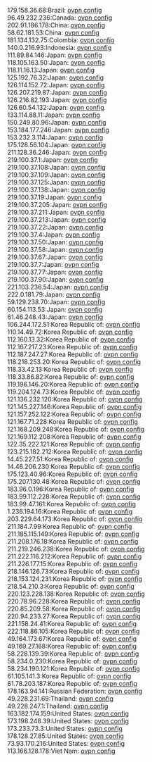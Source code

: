 179.158.36.68:Brazil: [ovpn config](vpn/179_158_36_68.ovpn)  
96.49.232.236:Canada: [ovpn config](vpn/96_49_232_236.ovpn)  
202.91.186.178:China: [ovpn config](vpn/202_91_186_178.ovpn)  
58.62.181.53:China: [ovpn config](vpn/58_62_181_53.ovpn)  
181.134.132.75:Colombia: [ovpn config](vpn/181_134_132_75.ovpn)  
140.0.216.93:Indonesia: [ovpn config](vpn/140_0_216_93.ovpn)  
111.89.84.146:Japan: [ovpn config](vpn/111_89_84_146.ovpn)  
118.105.163.50:Japan: [ovpn config](vpn/118_105_163_50.ovpn)  
118.11.16.13:Japan: [ovpn config](vpn/118_11_16_13.ovpn)  
125.192.76.32:Japan: [ovpn config](vpn/125_192_76_32.ovpn)  
126.114.152.72:Japan: [ovpn config](vpn/126_114_152_72.ovpn)  
126.207.219.87:Japan: [ovpn config](vpn/126_207_219_87.ovpn)  
126.216.82.193:Japan: [ovpn config](vpn/126_216_82_193.ovpn)  
126.60.54.132:Japan: [ovpn config](vpn/126_60_54_132.ovpn)  
133.114.88.11:Japan: [ovpn config](vpn/133_114_88_11.ovpn)  
150.249.80.96:Japan: [ovpn config](vpn/150_249_80_96.ovpn)  
153.184.177.246:Japan: [ovpn config](vpn/153_184_177_246.ovpn)  
153.232.3.114:Japan: [ovpn config](vpn/153_232_3_114.ovpn)  
175.128.56.104:Japan: [ovpn config](vpn/175_128_56_104.ovpn)  
211.128.36.246:Japan: [ovpn config](vpn/211_128_36_246.ovpn)  
219.100.37.1:Japan: [ovpn config](vpn/219_100_37_1.ovpn)  
219.100.37.108:Japan: [ovpn config](vpn/219_100_37_108.ovpn)  
219.100.37.109:Japan: [ovpn config](vpn/219_100_37_109.ovpn)  
219.100.37.125:Japan: [ovpn config](vpn/219_100_37_125.ovpn)  
219.100.37.138:Japan: [ovpn config](vpn/219_100_37_138.ovpn)  
219.100.37.19:Japan: [ovpn config](vpn/219_100_37_19.ovpn)  
219.100.37.205:Japan: [ovpn config](vpn/219_100_37_205.ovpn)  
219.100.37.211:Japan: [ovpn config](vpn/219_100_37_211.ovpn)  
219.100.37.213:Japan: [ovpn config](vpn/219_100_37_213.ovpn)  
219.100.37.22:Japan: [ovpn config](vpn/219_100_37_22.ovpn)  
219.100.37.4:Japan: [ovpn config](vpn/219_100_37_4.ovpn)  
219.100.37.50:Japan: [ovpn config](vpn/219_100_37_50.ovpn)  
219.100.37.58:Japan: [ovpn config](vpn/219_100_37_58.ovpn)  
219.100.37.67:Japan: [ovpn config](vpn/219_100_37_67.ovpn)  
219.100.37.7:Japan: [ovpn config](vpn/219_100_37_7.ovpn)  
219.100.37.77:Japan: [ovpn config](vpn/219_100_37_77.ovpn)  
219.100.37.90:Japan: [ovpn config](vpn/219_100_37_90.ovpn)  
221.103.236.54:Japan: [ovpn config](vpn/221_103_236_54.ovpn)  
222.0.181.79:Japan: [ovpn config](vpn/222_0_181_79.ovpn)  
59.129.238.70:Japan: [ovpn config](vpn/59_129_238_70.ovpn)  
60.154.113.53:Japan: [ovpn config](vpn/60_154_113_53.ovpn)  
61.46.248.43:Japan: [ovpn config](vpn/61_46_248_43.ovpn)  
106.244.172.51:Korea Republic of: [ovpn config](vpn/106_244_172_51.ovpn)  
110.14.49.72:Korea Republic of: [ovpn config](vpn/110_14_49_72.ovpn)  
112.160.13.32:Korea Republic of: [ovpn config](vpn/112_160_13_32.ovpn)  
112.167.217.23:Korea Republic of: [ovpn config](vpn/112_167_217_23.ovpn)  
112.187.247.27:Korea Republic of: [ovpn config](vpn/112_187_247_27.ovpn)  
118.218.253.20:Korea Republic of: [ovpn config](vpn/118_218_253_20.ovpn)  
118.33.42.13:Korea Republic of: [ovpn config](vpn/118_33_42_13.ovpn)  
118.33.86.82:Korea Republic of: [ovpn config](vpn/118_33_86_82.ovpn)  
119.196.146.20:Korea Republic of: [ovpn config](vpn/119_196_146_20.ovpn)  
119.204.124.73:Korea Republic of: [ovpn config](vpn/119_204_124_73.ovpn)  
121.136.232.120:Korea Republic of: [ovpn config](vpn/121_136_232_120.ovpn)  
121.145.227.146:Korea Republic of: [ovpn config](vpn/121_145_227_146.ovpn)  
121.157.252.122:Korea Republic of: [ovpn config](vpn/121_157_252_122.ovpn)  
121.167.71.228:Korea Republic of: [ovpn config](vpn/121_167_71_228.ovpn)  
121.168.209.248:Korea Republic of: [ovpn config](vpn/121_168_209_248.ovpn)  
121.169.112.208:Korea Republic of: [ovpn config](vpn/121_169_112_208.ovpn)  
122.35.222.121:Korea Republic of: [ovpn config](vpn/122_35_222_121.ovpn)  
123.215.182.212:Korea Republic of: [ovpn config](vpn/123_215_182_212.ovpn)  
14.45.227.51:Korea Republic of: [ovpn config](vpn/14_45_227_51.ovpn)  
14.46.206.230:Korea Republic of: [ovpn config](vpn/14_46_206_230.ovpn)  
175.123.40.96:Korea Republic of: [ovpn config](vpn/175_123_40_96.ovpn)  
175.207.130.48:Korea Republic of: [ovpn config](vpn/175_207_130_48.ovpn)  
183.96.0.196:Korea Republic of: [ovpn config](vpn/183_96_0_196.ovpn)  
183.99.112.228:Korea Republic of: [ovpn config](vpn/183_99_112_228.ovpn)  
183.99.47.161:Korea Republic of: [ovpn config](vpn/183_99_47_161.ovpn)  
1.236.194.16:Korea Republic of: [ovpn config](vpn/1_236_194_16.ovpn)  
203.229.64.173:Korea Republic of: [ovpn config](vpn/203_229_64_173.ovpn)  
211.184.7.99:Korea Republic of: [ovpn config](vpn/211_184_7_99.ovpn)  
211.185.115.149:Korea Republic of: [ovpn config](vpn/211_185_115_149.ovpn)  
211.208.176.18:Korea Republic of: [ovpn config](vpn/211_208_176_18.ovpn)  
211.219.246.238:Korea Republic of: [ovpn config](vpn/211_219_246_238.ovpn)  
211.222.116.212:Korea Republic of: [ovpn config](vpn/211_222_116_212.ovpn)  
211.226.177.15:Korea Republic of: [ovpn config](vpn/211_226_177_15.ovpn)  
218.146.126.73:Korea Republic of: [ovpn config](vpn/218_146_126_73.ovpn)  
218.153.124.231:Korea Republic of: [ovpn config](vpn/218_153_124_231.ovpn)  
218.54.210.3:Korea Republic of: [ovpn config](vpn/218_54_210_3.ovpn)  
220.123.228.138:Korea Republic of: [ovpn config](vpn/220_123_228_138.ovpn)  
220.78.96.228:Korea Republic of: [ovpn config](vpn/220_78_96_228.ovpn)  
220.85.209.58:Korea Republic of: [ovpn config](vpn/220_85_209_58.ovpn)  
220.94.233.27:Korea Republic of: [ovpn config](vpn/220_94_233_27.ovpn)  
221.158.24.41:Korea Republic of: [ovpn config](vpn/221_158_24_41.ovpn)  
222.118.86.105:Korea Republic of: [ovpn config](vpn/222_118_86_105.ovpn)  
49.164.173.67:Korea Republic of: [ovpn config](vpn/49_164_173_67.ovpn)  
49.169.27.168:Korea Republic of: [ovpn config](vpn/49_169_27_168.ovpn)  
58.228.139.39:Korea Republic of: [ovpn config](vpn/58_228_139_39.ovpn)  
58.234.0.230:Korea Republic of: [ovpn config](vpn/58_234_0_230.ovpn)  
58.234.190.121:Korea Republic of: [ovpn config](vpn/58_234_190_121.ovpn)  
61.105.141.3:Korea Republic of: [ovpn config](vpn/61_105_141_3.ovpn)  
61.78.203.187:Korea Republic of: [ovpn config](vpn/61_78_203_187.ovpn)  
178.163.94.141:Russian Federation: [ovpn config](vpn/178_163_94_141.ovpn)  
49.228.231.69:Thailand: [ovpn config](vpn/49_228_231_69.ovpn)  
49.228.247.1:Thailand: [ovpn config](vpn/49_228_247_1.ovpn)  
163.182.174.159:United States: [ovpn config](vpn/163_182_174_159.ovpn)  
173.198.248.39:United States: [ovpn config](vpn/173_198_248_39.ovpn)  
173.233.73.3:United States: [ovpn config](vpn/173_233_73_3.ovpn)  
178.128.27.85:United States: [ovpn config](vpn/178_128_27_85.ovpn)  
73.93.170.216:United States: [ovpn config](vpn/73_93_170_216.ovpn)  
113.166.128.178:Viet Nam: [ovpn config](vpn/113_166_128_178.ovpn)  
